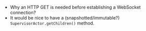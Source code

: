 - Why an HTTP GET is needed before establishing a WebSocket connection?
- It would be nice to have a (snapshotted/immutable?) `SupervisorActor.getChildren()` method.
